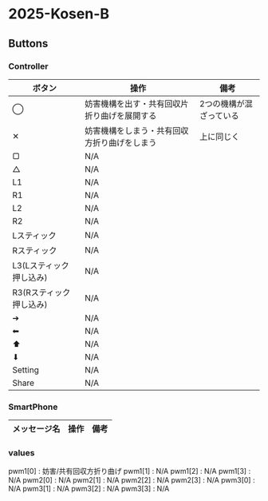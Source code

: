 # 2025-Kosen-B

## Buttons

### Controller
| ボタン | 操作 | 備考|
| ---- | ---- | --- |
| ◯ | 妨害機構を出す・共有回収片折り曲げを展開する | 2つの機構が混ざっている |
| ✕ | 妨害機構をしまう・共有回収方折り曲げをしまう | 上に同じく |
| ▢ | N/A | |
| △ | N/A | |
| L1 | N/A | |
| R1 | N/A | |
| L2 | N/A | |
| R2 | N/A | |
| Lスティック | N/A | |
| Rスティック | N/A | |
| L3(Lスティック押し込み) | N/A | |
| R3(Rスティック押し込み) | N/A | |
| ➔ | N/A | |
| ⬅ | N/A | |
| ⬆ | N/A | |
| ⬇ | N/A | |
| Setting | N/A | |
| Share | N/A | |

### SmartPhone
| メッセージ名 | 操作 | 備考 |
| ---- | ---- | ----| 

### values
pwm1[0] : 妨害/共有回収方折り曲げ
pwm1[1] : N/A
pwm1[2] : N/A
pwm1[3] : N/A
pwm2[0] : N/A
pwm2[1] : N/A
pwm2[2] : N/A
pwm2[3] : N/A
pwm3[0] : N/A
pwm3[1] : N/A
pwm3[2] : N/A
pwm3[3] : N/A